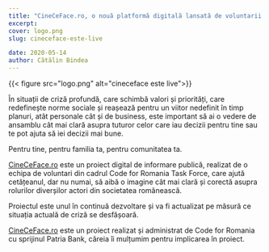```yaml
---
title: "CineCeFace.ro, o nouă platformă digitală lansată de voluntarii Code for Romania Task Force"
excerpt:
cover: logo.png
slug: cineceface-este-live

date: 2020-05-14
author: Cătălin Bindea
---
```


{{< figure src="logo.png" alt="cineceface este live">}}

În situații de criză profundă, care schimbă valori și priorități, care redefinește norme sociale și reașează pentru un viitor nedefinit în timp planuri, atât personale cât și de business, este important să ai o vedere de ansamblu cât mai clară asupra tuturor celor care iau decizii pentru tine sau te pot ajuta să iei decizii mai bune. 

Pentru tine, pentru familia ta, pentru comunitatea ta.
 
[CineCeFace.ro](https://cineceface.ro/) este un proiect digital de informare publică, realizat de o echipa de voluntari din cadrul Code for Romania Task Force, care ajută cetățeanul, dar nu numai, să aibă o imagine cât mai clară și corectă asupra rolurilor diverșilor actori din societatea românească. 

Proiectul este unul în continuă dezvoltare și va fi actualizat pe măsură ce situația actuală de criză se desfășoară.
 
[CineCeFace.ro](https://cineceface.ro/) este un proiect realizat și administrat de Code for Romania cu sprijinul Patria Bank, căreia îi mulțumim pentru implicarea în proiect.

